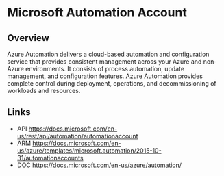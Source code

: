 # Microsoft Automation Account

## Overview
Azure Automation delivers a cloud-based automation and configuration service that provides consistent management across your Azure and non-Azure environments. It consists of process automation, update management, and configuration features. Azure Automation provides complete control during deployment, operations, and decommissioning of workloads and resources.

## Links
- API https://docs.microsoft.com/en-us/rest/api/automation/automationaccount
- ARM https://docs.microsoft.com/en-us/azure/templates/microsoft.automation/2015-10-31/automationaccounts
- DOC https://docs.microsoft.com/en-us/azure/automation/
